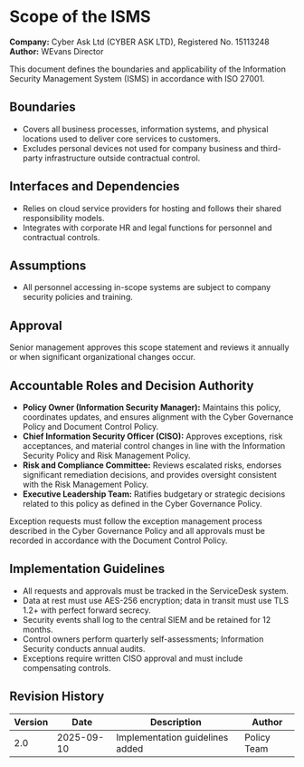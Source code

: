 # Scope of the ISMS

**Company:** Cyber Ask Ltd (CYBER ASK LTD), Registered No. 15113248  
**Author:** WEvans Director

This document defines the boundaries and applicability of the Information Security Management System (ISMS) in accordance with ISO 27001.

## Boundaries

- Covers all business processes, information systems, and physical locations used to deliver core services to customers.
- Excludes personal devices not used for company business and third-party infrastructure outside contractual control.

## Interfaces and Dependencies

- Relies on cloud service providers for hosting and follows their shared responsibility models.
- Integrates with corporate HR and legal functions for personnel and contractual controls.

## Assumptions

- All personnel accessing in-scope systems are subject to company security policies and training.

## Approval

Senior management approves this scope statement and reviews it annually or when significant organizational changes occur.

## Accountable Roles and Decision Authority

- **Policy Owner (Information Security Manager):** Maintains this policy, coordinates updates, and ensures alignment with the Cyber Governance Policy and Document Control Policy.
- **Chief Information Security Officer (CISO):** Approves exceptions, risk acceptances, and material control changes in line with the Information Security Policy and Risk Management Policy.
- **Risk and Compliance Committee:** Reviews escalated risks, endorses significant remediation decisions, and provides oversight consistent with the Risk Management Policy.
- **Executive Leadership Team:** Ratifies budgetary or strategic decisions related to this policy as defined in the Cyber Governance Policy.

Exception requests must follow the exception management process described in the Cyber Governance Policy and all approvals must be recorded in accordance with the Document Control Policy.


## Implementation Guidelines
- All requests and approvals must be tracked in the ServiceDesk system.
- Data at rest must use AES-256 encryption; data in transit must use TLS 1.2+ with perfect forward secrecy.
- Security events shall log to the central SIEM and be retained for 12 months.
- Control owners perform quarterly self-assessments; Information Security conducts annual audits.
- Exceptions require written CISO approval and must include compensating controls.

## Revision History

| Version | Date | Description | Author |
| ------- | ---------- | ----------------------- | ------ |
| 2.0     | 2025-09-10 | Implementation guidelines added | Policy Team |
